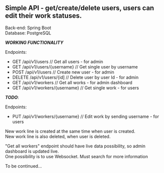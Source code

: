 ## Simple API - get/create/delete users, users can edit their work statuses.

Back-end: Spring Boot<br>
Database: PostgreSQL

***WORKING FUNCTIONALITY***

Endpoints:

- GET /api/v1/users // Get all users - for admin
- GET /api/v1/users/{username} // Get single user by username
- POST /api/v1/users // Create new user - for admin
- DELETE /api/v1/users/{id] // Delete user by user Id - for admin
- GET /api/v1/workers // Get all works - for admin dashboard
- GET /api/v1/workers/{username} // Get single work - for users


***TODO***:

Endpoints:
- PUT /api/v1/workers/{username} // Edit work by sending username - for users 

New work line is created at the same time when user is created.<br>
New work line is also deleted, when user is deleted.

"Get all workers" endpoint should have live data possibility, so admin
dashboard is updated live. <br>
One possibility is to use Websocket. Must search for more information


To be continued...